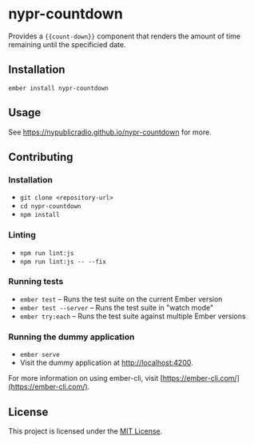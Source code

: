 nypr-countdown
==============================================================================

Provides a `{{count-down}}` component that renders the amount of time remaining until the specificied date.

Installation
------------------------------------------------------------------------------

```
ember install nypr-countdown
```


Usage
------------------------------------------------------------------------------

See https://nypublicradio.github.io/nypr-countdown for more.


Contributing
------------------------------------------------------------------------------

### Installation

* `git clone <repository-url>`
* `cd nypr-countdown`
* `npm install`

### Linting

* `npm run lint:js`
* `npm run lint:js -- --fix`

### Running tests

* `ember test` – Runs the test suite on the current Ember version
* `ember test --server` – Runs the test suite in "watch mode"
* `ember try:each` – Runs the test suite against multiple Ember versions

### Running the dummy application

* `ember serve`
* Visit the dummy application at [http://localhost:4200](http://localhost:4200).

For more information on using ember-cli, visit [https://ember-cli.com/](https://ember-cli.com/).

License
------------------------------------------------------------------------------

This project is licensed under the [MIT License](LICENSE.md).
